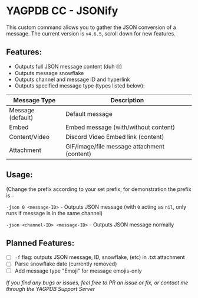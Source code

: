 # YAGPDB CC - JSONify

This custom command allows you to gather the JSON conversion of a message. The current version is `v4.6.5`, scroll down for new features.

## Features:
- Outputs full JSON message content (duh 🙄)
- Outputs message snowflake
- Outputs channel and message ID and hyperlink
- Outputs specified message type (types listed below):

Message Type | Description
------------ | -------------
Message (default) | Default message
Embed | Embed message (with/without content)
Content/Video | Discord Video Embed link (content)
Attachment | GIF/image/file message attachment (content)

## Usage:
(Change the prefix according to your set prefix, for demonstration the prefix is `-`

`-json 0 <message-ID>` - Outputs JSON message (with `0` acting as `nil`, only runs if message is in the same channel)

`-json <channel-ID> <message-ID>` - Outputs JSON message normally

## Planned Features:
- [ ] `-f` flag: outputs JSON message, ID, snowflake, (etc) in .txt attachment
- [ ] Parse snowflake date (currently removed)
- [ ] Add message type "Emoji" for message emojis-only

*If you find any bugs or issues, feel free to PR an issue or fix, or contact me through the YAGPDB Support Server*
